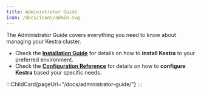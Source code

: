 ```yaml
---
title: Administrator Guide
icon: /docs/icons/admin.svg
---
```


The Administrator Guide covers everything you need to know about managing your Kestra cluster.

- Check the **[Installation Guide](../02.installation/index.md)** for details on how to **install Kestra** to your preferred environment.
- Check the **[Configuration Reference](../configuration/index.md)** for details on how to **configure Kestra** based your specific needs.

:::ChildCard{pageUrl="/docs/administrator-guide/"}
:::
